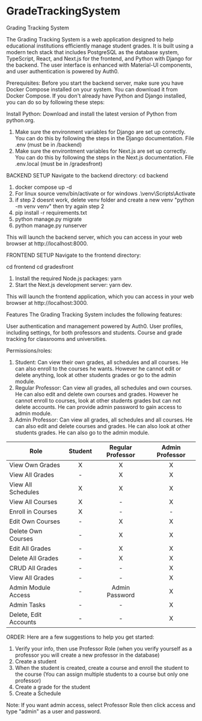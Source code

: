 # GradeTrackingSystem
Grading Tracking System

The Grading Tracking System is a web application designed to help educational institutions efficiently manage student grades. It is built using a modern tech stack that includes PostgreSQL as the database system, TypeScript, React, and Next.js for the frontend, and Python with Django for the backend. The user interface is enhanced with Material-UI components, and user authentication is powered by Auth0.

Prerequisites: 
Before you start the backend server, make sure you have Docker Compose installed on your system. You can download it from Docker Compose. If you don't already have Python and Django installed, you can do so by following these steps:

Install Python: Download and install the latest version of Python from python.org.

1. Make sure the environment variables for Django are set up correctly. You can do this by following the steps in the Django documentation. File .env (must be in /backend)
2. Make sure the environtment variables for Next.js are set up correctly. You can do this by following the steps in the Next.js documentation. File .env.local (must be in /gradesfront)

BACKEND SETUP
Navigate to the backend directory:
cd backend

1. docker compose up -d 
2. For linux source venv/bin/activate or for windows .\venv\Scripts\Activate
3. if step 2 doesnt work, delete venv folder and create a new venv "python -m venv venv" then try again step 2
4. pip install -r requirements.txt
5. python manage.py migrate
6. python manage.py runserver

This will launch the backend server, which you can access in your web browser at http://localhost:8000.

FRONTEND SETUP
Navigate to the frontend directory:

cd frontend
cd gradesfront

1. Install the required Node.js packages: yarn
2. Start the Next.js development server: yarn dev.

This will launch the frontend application, which you can access in your web browser at http://localhost:3000.

Features
The Grading Tracking System includes the following features:

User authentication and management powered by Auth0.
User profiles, including settings, for both professors and students.
Course and grade tracking for classrooms and universities.

Permissions/roles:

1. Student: Can view their own grades, all schedules and all courses. He can also enroll to the courses he wants. However he cannot edit or delete anything, look at other students grades or go to the admin module.
2. Regular Professor: Can view all grades, all schedules and own courses. He can also edit and delete own courses and grades. However he cannot enroll to courses, look at other students grades but can not delete accounts. He can provide admin password to gain access to admin module.
3. Admin Professor: Can view all grades, all schedules and all courses. He can also edit and delete courses and grades. He can also look at other students grades. He can also go to the admin module.

| Role                | Student             | Regular Professor   | Admin Professor     |
|-------------------- |:-------------------:|:-------------------:|:-------------------:|
| View Own Grades     |         X           |         X           |         X           |
| View All Grades     |         -           |         X           |         X           |
| View All Schedules  |         X           |         X           |         X           |
| View All Courses    |         X           |         -           |         X           |
| Enroll in Courses   |         X           |         -           |         -           |
| Edit Own Courses    |         -           |         X           |         X           |
| Delete Own Courses  |         -           |         X           |         X           |
| Edit All Grades     |         -           |         X           |         X           |
| Delete All Grades   |         -           |         X           |         X           |
| CRUD All Grades     |     -               |         -           |         X           |
| View All Grades     |         -           |         -           |         X           |
| Admin Module Access |         -           | Admin Password      |         X           |
| Admin Tasks         |         -           |         -           |         X           |
| Delete, Edit Accounts |       -           |         -           |         X           |

ORDER:
Here are a few suggestions to help you get started:
1. Verify your info, then use Professor Role (when you verify yourself as a professor you will create a new professor in the database)
2. Create a student
3. When the student is created, create a course and enroll the student to the course (You can assign multiple students to a course but only one professor)
4. Create a grade for the student
5. Create a Schedule

Note: If you want admin access, select Professor Role then click access and type "admin" as a user and password.
